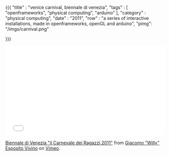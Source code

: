 {{{
    "title"    : "venice carnival, biennale di venezia",
    "tags"     : [ "openframeworks", "physical computing", "arduino" ],
    "category" : "physical computing",
    "date"     : "2011",
    "row"  : "a series of interactive installations, made in openframeworks, openGL and arduino",
    "pimg": "/imgs/carnival.png"

}}}
<iframe src="//player.vimeo.com/video/55169665" width="500" height="281" frameborder="0" webkitallowfullscreen mozallowfullscreen allowfullscreen></iframe> <p><a href="http://vimeo.com/55169665">Biennale di Venezia "il Carnevale dei Ragazzi 2011"</a> from <a href="http://vimeo.com/user9543666">Giacomo &quot;Willy&quot; Esposito Vivino</a> on <a href="https://vimeo.com">Vimeo</a>.</p>
